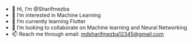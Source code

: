 - 👋 Hi, I’m @Sharifmezba
- 👀 I’m interested in Machine Learning
- 🌱 I’m currently learning Flutter
- 💞️ I’m looking to collaborate on Machine learning and Neural Networking
- 📫 Reach me through email: mdsharifmezba12345@gmail.com

<!---
Sharifmezba/Sharifmezba is a ✨ special ✨ repository because its `README.md` (this file) appears on your GitHub profile.
You can click the Preview link to take a look at your changes.
--->
